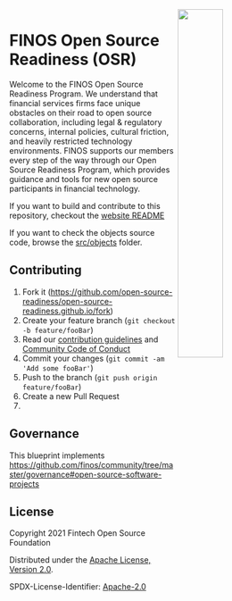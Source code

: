 <img align="right" width="40%" src="https://www.finos.org/hubfs/FINOS/finos-logo/FINOS_Icon_Wordmark_Name_RGB_horizontal.png">

# FINOS Open Source Readiness (OSR)

Welcome to the FINOS Open Source Readiness Program. We understand that financial services firms face unique obstacles on their road to open source collaboration, including legal & regulatory concerns, internal policies, cultural friction, and heavily restricted technology environments. FINOS supports our members every step of the way through our Open Source Readiness Program, which provides guidance and tools for new open source participants in financial technology.

If you want to build and contribute to this repository, checkout the [website README](website/README.md)

If you want to check the objects source code, browse the [src/objects](src/objects) folder.

## Contributing

1. Fork it (<https://github.com/open-source-readiness/open-source-readiness.github.io/fork>)
2. Create your feature branch (`git checkout -b feature/fooBar`)
3. Read our [contribution guidelines](.github/CONTRIBUTING.md) and [Community Code of Conduct](https://www.finos.org/code-of-conduct)
4. Commit your changes (`git commit -am 'Add some fooBar'`)
5. Push to the branch (`git push origin feature/fooBar`)
6. Create a new Pull Request
7. 
## Governance
This blueprint implements https://github.com/finos/community/tree/master/governance#open-source-software-projects

## License

Copyright 2021 Fintech Open Source Foundation

Distributed under the [Apache License, Version 2.0](http://www.apache.org/licenses/LICENSE-2.0).

SPDX-License-Identifier: [Apache-2.0](https://spdx.org/licenses/Apache-2.0)
